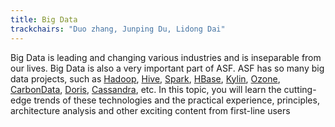 ```yaml
---
title: Big Data
trackchairs: "Duo zhang, Junping Du, Lidong Dai"
---
```


Big Data is leading and changing various industries and is inseparable from our lives. Big Data is also a very important part of ASF. ASF has so many big data projects, such as [Hadoop](https://hadoop.apache.org), [Hive](https://hive.apache.org), [Spark](https://spark.apache.org), [HBase](https://hbase.apache.org), [Kylin](https://kylin.apache.org), [Ozone](https://ozone.apache.org), [CarbonData](https://carbondata.apache.org), [Doris](https://doris.apache.org),  [Cassandra](https://cassandra.apache.org), etc. In this topic, you will learn the cutting-edge trends of these technologies and the practical experience, principles, architecture analysis and other exciting content from first-line users
